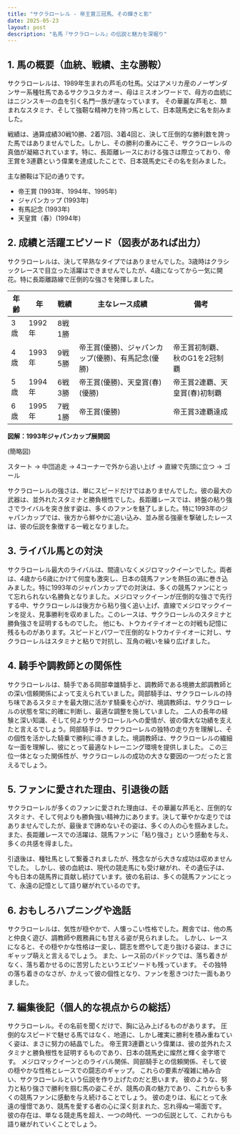 ```yaml
---
title: "サクラローレル - 帝王賞三冠馬、その輝きと影"
date: 2025-05-23
layout: post
description: "名馬『サクラローレル』の伝説と魅力を深堀り"
---
```


## 1. 馬の概要（血統、戦績、主な勝鞍）

サクラローレルは、1989年生まれの芦毛の牡馬。父はアメリカ産のノーザンダンサー系種牡馬であるサクラユタカオー、母はミスオンワードで、母方の血統にはニジンスキーの血を引く名門一族が連なっています。  その華麗な芦毛と、類まれなスタミナ、そして強靭な精神力を持つ馬として、日本競馬史に名を刻みました。

戦績は、通算成績30戦10勝、2着7回、3着4回と、決して圧倒的な勝利数を誇った馬ではありませんでした。しかし、その勝利の重みにこそ、サクラローレルの真価が凝縮されています。特に、長距離レースにおける強さは際立っており、帝王賞を3連覇という偉業を達成したことで、日本競馬史にその名を刻みました。

主な勝鞍は下記の通りです。

* 帝王賞 (1993年、1994年、1995年)
* ジャパンカップ (1993年)
* 有馬記念 (1993年)
* 天皇賞（春）(1994年)


## 2. 成績と活躍エピソード（図表があれば出力）

サクラローレルは、決して早熟なタイプではありませんでした。3歳時はクラシックレースで目立った活躍はできませんでしたが、4歳になってから一気に開花。特に長距離路線で圧倒的な強さを発揮しました。

| 年齢 | 年 | 戦績 | 主なレース成績 | 備考 |
|---|---|---|---|---|
| 3歳 | 1992年 | 8戦1勝 |  |  |
| 4歳 | 1993年 | 9戦5勝 | 帝王賞(優勝)、ジャパンカップ(優勝)、有馬記念(優勝) | 帝王賞初制覇、秋のG1を2冠制覇 |
| 5歳 | 1994年 | 6戦3勝 | 帝王賞(優勝)、天皇賞(春)(優勝) | 帝王賞2連覇、天皇賞(春)初制覇 |
| 6歳 | 1995年 | 7戦1勝 | 帝王賞(優勝) | 帝王賞3連覇達成 |


**図解：1993年ジャパンカップ展開図**

(簡略図)

スタート →  中団追走 →  4コーナーで外から追い上げ →  直線で先頭に立つ →  ゴール


サクラローレルの強さは、単にスピードだけではありませんでした。彼の最大の武器は、並外れたスタミナと勝負根性でした。長距離レースでは、終盤の粘り強さでライバルを突き放す姿は、多くのファンを魅了しました。特に1993年のジャパンカップでは、後方から鮮やかに追い込み、並み居る強豪を撃破したレースは、彼の伝説を象徴する一戦となりました。


## 3. ライバル馬との対決

サクラローレル最大のライバルは、間違いなくメジロマックイーンでした。両者は、4歳から6歳にかけて何度も激突し、日本の競馬ファンを熱狂の渦に巻き込みました。特に1993年のジャパンカップでの対決は、多くの競馬ファンにとって忘れられない名勝負となりました。メジロマックイーンが圧倒的な強さで先行する中、サクラローレルは後方から粘り強く追い上げ、直線でメジロマックイーンを捉え、見事勝利を収めました。このレースは、サクラローレルのスタミナと勝負強さを証明するものでした。  他にも、トウカイテイオーとの対戦も記憶に残るものがあります。スピードとパワーで圧倒的なトウカイテイオーに対し、サクラローレルはスタミナと粘りで対抗し、互角の戦いを繰り広げました。


## 4. 騎手や調教師との関係性

サクラローレルは、騎手である岡部幸雄騎手と、調教師である境勝太郎調教師との深い信頼関係によって支えられていました。岡部騎手は、サクラローレルの持ち味であるスタミナを最大限に活かす騎乗を心がけ、境調教師は、サクラローレルの状態を常に的確に判断し、最適な調整を施していました。  二人の長年の経験と深い知識、そして何よりサクラローレルへの愛情が、彼の偉大な功績を支えたと言えるでしょう。岡部騎手は、サクラローレルの独特の走り方を理解し、その個性を活かした騎乗で勝利に導きました。境調教師は、サクラローレルの繊細な一面を理解し、彼にとって最適なトレーニング環境を提供しました。  この三位一体となった関係性が、サクラローレルの成功の大きな要因の一つだったと言えるでしょう。


## 5. ファンに愛された理由、引退後の話

サクラローレルが多くのファンに愛された理由は、その華麗な芦毛と、圧倒的なスタミナ、そして何よりも勝負強い精神力にあります。決して華やかな走りではありませんでしたが、最後まで諦めないその姿は、多くの人の心を掴みました。  また、長距離レースでの活躍は、競馬ファンに「粘り強さ」という感動を与え、多くの共感を得ました。

引退後は、種牡馬として繋養されましたが、残念ながら大きな成功は収めませんでした。  しかし、彼の血統は、現代の競走馬にも受け継がれ、その遺伝子は、今も日本の競馬界に貢献し続けています。彼の名前は、多くの競馬ファンにとって、永遠の記憶として語り継がれているのです。


## 6. おもしろハプニングや逸話

サクラローレルは、気性が穏やかで、人懐っこい性格でした。厩舎では、他の馬と仲良く遊び、調教師や厩務員にも甘える姿が見られました。  しかし、レースになると、その穏やかな性格は一変し、闘志を燃やして走り抜ける姿は、まさにギャップ萌えと言えるでしょう。  また、レース前のパドックでは、落ち着きがなく、落ち着かせるのに苦労したというエピソードも残っています。  その独特の落ち着きのなさが、かえって彼の個性となり、ファンを惹きつけた一面もありました。


## 7. 編集後記（個人的な視点からの総括）

サクラローレル。その名前を聞くだけで、胸に込み上げるものがあります。  圧倒的なスピードで魅せる馬ではなく、地道に、しかし確実に勝利を積み重ねていく姿は、まさに努力の結晶でした。  帝王賞3連覇という偉業は、彼の並外れたスタミナと勝負根性を証明するものであり、日本の競馬史に燦然と輝く金字塔です。  メジロマックイーンとのライバル関係、岡部騎手との信頼関係、そして彼の穏やかな性格とレースでの闘志のギャップ。  これらの要素が複雑に絡み合い、サクラローレルという伝説を作り上げたのだと思います。  彼のような、努力と粘り強さで勝利を掴む馬の姿こそが、競馬の真の魅力であり、これからも多くの競馬ファンに感動を与え続けることでしょう。  彼の走りは、私にとって永遠の憧憬であり、競馬を愛する者の心に深く刻まれた、忘れ得ぬ一場面です。  彼の存在は、単なる競走馬を超え、一つの時代、一つの伝説として、これからも語り継がれていくことでしょう。
